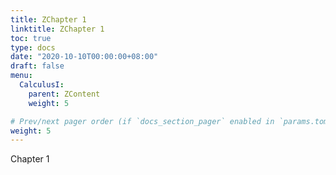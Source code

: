 ```yaml
---
title: ZChapter 1
linktitle: ZChapter 1
toc: true
type: docs
date: "2020-10-10T00:00:00+08:00"
draft: false
menu:
  CalculusI:
    parent: ZContent
    weight: 5

# Prev/next pager order (if `docs_section_pager` enabled in `params.toml`)
weight: 5
---
```


Chapter 1
